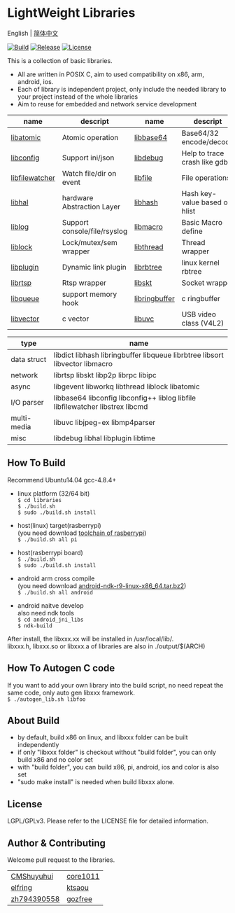 # LightWeight Libraries

English | [简体中文](README.cn.md)

[![Build](https://travis-ci.org/gozfree/libraries.svg?branch=master)](https://travis-ci.org/gozfree/libraries)
[![Release](https://img.shields.io/github/release/gozfree/libraries.svg)](https://github.com/gozfree/libraries/releases)
[![License](https://img.shields.io/github/license/gozfree/libraries.svg)](https://github.com/gozfree/libraries/blob/master/LICENSE.LGPL)

This is a collection of basic libraries.
* All are written in POSIX C, aim to used compatibility on x86, arm, android, ios.
* Each of library is independent project, only include the needed library to your project instead of the whole libraries
* Aim to reuse for embedded and network service development

|name|descript|name|descript|name|descript|
|----|--------|----|--------|----|--------|
|[libatomic](libatomic)|Atomic operation|[libbase64](libbase64)|Base64/32 encode/decode|[libcmd](libcmd)|Based on readline like bash
|[libconfig](libconfig)|Support ini/json|[libdebug](libdebug)|Help to trace crash like gdb|[libdict](libdict)|Hash key-value dictonary
|[libfilewatcher](libfilewatcher)|Watch file/dir on event|[libfile](libfile)|File operations|[libgevent](libgevent) | Reactor event, like libevent
|[libhal](libhal)|hardware Abstraction Layer|[libhash](libhash)|Hash key-value based on hlist|[libipc](libipc)|Support mqueue/netlink/shm
|[liblog](liblog)|Support console/file/rsyslog|[libmacro](libmacro)|Basic Macro define|[libmp4parser](libmp4parser)|MP4 format parser
|[liblock](liblock)|Lock/mutex/sem wrapper|[libthread](libthread)|Thread wrapper|[libp2p](libp2p)|p2p punch hole and transfer
|[libplugin](libplugin)|Dynamic link plugin|[librbtree](librbtree)|linux kernel rbtree|[librpc](librpc)|Remote Procedure Call
|[librtsp](librtsp)|Rtsp wrapper|[libskt](libskt)|Socket wrapper|[libtime](libtime)|Time wrapper
|[libqueue](libqueue)|support memory hook|[libringbuffer](libringbuffer)|c ringbuffer|[libworkq](libworkq)|Work queue in userspace
|[libvector](libvector)|c vector|[libuvc](libuvc)|USB video class (V4L2)

|type|name|
|----|----|
|data struct|libdict libhash libringbuffer libqueue librbtree libsort libvector libmacro
|network|librtsp libskt libp2p librpc libipc
|async|libgevent libworkq libthread liblock libatomic
|I/O parser|libbase64 libconfig libconfig++ liblog libfile libfilewatcher libstrex libcmd
|multi-media|libuvc libjpeg-ex libmp4parser
|misc|libdebug libhal libplugin libtime

## How To Build
Recommend Ubuntu14.04 gcc-4.8.4+
  * linux platform (32/64 bit)  
   `$ cd libraries`  
   `$ ./build.sh`  
   `$ sudo ./build.sh install`

  * host(linux) target(rasberrypi)  
    (you need download [toolchain of rasberrypi](https://github.com/raspberrypi/tools.git))  
   `$ ./build.sh all pi`

  * host(rasberrypi board)  
   `$ ./build.sh`  
   `$ sudo ./build.sh install`  

  * android arm cross compile  
   (you need download [android-ndk-r9-linux-x86_64.tar.bz2](http://dl.google.com/android/ndk/android-ndk-r9-linux-x86_64.tar.bz2))  
   `$ ./build.sh all android`  

  * android naitve develop  
    also need ndk tools  
   `$ cd android_jni_libs`  
   `$ ndk-build`  

   After install, the libxxx.xx will be installed in /usr/local/lib/.  
   libxxx.h, libxxx.so or libxxx.a of libraries are also in ./output/$(ARCH)  

## How To Autogen C code
   If you want to add your own library into the build script, no need repeat the same code, only auto gen libxxx framework.  
  `$ ./autogen_lib.sh libfoo`

## About Build
  * by default, build x86 on linux, and libxxx folder can be built independently
  * if only "libxxx folder" is checkout without "build folder", you can only build x86 and no color set
  * with "build folder", you can build x86, pi, android, ios and color is also set
  * "sudo make install" is needed when build libxxx alone.

## License
LGPL/GPLv3. Please refer to the LICENSE file for detailed information.

## Author & Contributing
Welcome pull request to the libraries.  

|                                               |                                               |
|-----------------------------------------------|-----------------------------------------------|
| [CMShuyuhui](https://github.com/CMShuyuhui)   | [core1011](https://github.com/core1011)       |
| [elfring](https://github.com/elfring)         | [ktsaou](https://github.com/ktsaou)           |
| [zh794390558](https://github.com/zh794390558) | [gozfree](https://github.com/gozfree)         |
